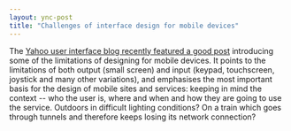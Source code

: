 ```yaml
---
layout: ync-post
title: "Challenges of interface design for mobile devices"
---
```


The
[Yahoo user interface blog recently featured a good
post](http://yuiblog.com/blog/2007/10/02/challenges-of-interface-design-for-mobile-devices/)
introducing some of the limitations of designing for mobile devices. It points to the limitations of
both output (small screen) and input (keypad, touchscreen, joystick and many other variations), and
emphasises the most important basis for the design of mobile sites and services: keeping in mind the
context -- who the user is, where and when and how they are going to use the service. Outdoors in
difficult lighting conditions? On a train which goes through tunnels and therefore keeps losing its
network connection?
